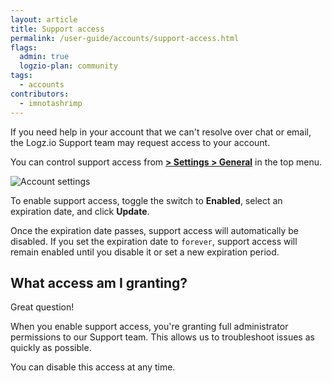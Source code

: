 ```yaml
---
layout: article
title: Support access
permalink: /user-guide/accounts/support-access.html
flags:
  admin: true
  logzio-plan: community
tags:
  - accounts
contributors:
  - imnotashrimp
---
```


If you need help in your account that we can't resolve over chat or email, the Logz.io Support team may request access to your account.

You can control support access from [**<i class="li li-gear"></i> > Settings > General**](https://app.logz.io/#/dashboard/settings/general) in the top menu.

![Account settings](https://dytvr9ot2sszz.cloudfront.net/logz-docs/accounts/general--account-settings.png)

To enable support access, toggle the switch to **Enabled**, select an expiration date, and click **Update**.

Once the expiration date passes, support access will automatically be disabled.
If you set the expiration date to `forever`, support access will remain enabled until you disable it or set a new expiration period.

## What access am I granting?

Great question! 

When you enable support access, you're granting full administrator permissions to our Support team.
This allows us to troubleshoot issues as quickly as possible.

You can disable this access at any time.